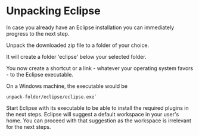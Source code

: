 # Unpacking Eclipse

In case you already have an Eclipse installation you can immediately progress to the next step.

Unpack the downloaded zip file to a folder of your choice. 

It will create a folder 'eclipse' below your selected folder. 

You now create a shortcut or a link - whatever your operating system favors - to the Eclipse executable. 

On a Windows machine, the executable would be 

```
unpack-folder/eclipse/eclipse.exe`
```

Start Eclipse with its executable to be able to install the required plugins in the next steps. Eclipse will suggest a default workspace in your user's home. You can proceed with that suggestion as the workspace is irrelevant for the next steps.



